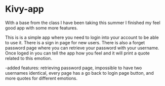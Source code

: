 # Kivy-app
With a base from the class I have been taking this summer I finished my feel good app with some more features.

This is is a simple app where you need to login into your account to be able to use it. There is a sign in page for new users. There is also a forget password page
where you can retrieve your password with your username. Once loged in you can tell the app how you feel and it will print a quote related to this emotion. 

-added features: retrieving password page, impossible to have two usernames identical, every page has a go back to login page button, and more quotes for different emotions. 
